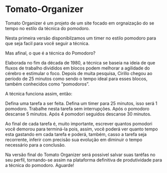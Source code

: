 # Tomato-Organizer

Tomato Organizer é um projeto de um site focado em orgnaização do se tempo no estilo da técnica do pomodoro.

Nesta primeira versão disponibilzamos um timer no estilo pomodoro para que seja facil para você seguir a técnica.

Mas afinal, o que é a técnica do Pomodoro?

Elaborada no fim da década de 1980, a técnica se baseia na ideia de que fluxos de trabalho divididos em blocos podem melhorar a agilidade do cérebro e estimular o foco. Depois de muita pesquisa, Cirillo chegou ao período de 25 minutos como sendo o tempo ideal para esses blocos, também conhecidos como “pomodoros”.

A técnica funciona assim, então:

Defina uma tarefa a ser feita.
Defina um timer para 25 minutos, isso será 1 pomodoro.
Trabalhe nesta tarefa sem interrupções.
Após o pomodoro descanse 5 minutos.
Após 4 pomodori seguidos descanse 30 minutos.

Ao final de cada tarefa é, muito importante, escrever quantos pomodori você demorou para terminá-la pois, assim, você poderá ver quanto tempo esta gastando em cada tarefa e poderá, também, casso a tarefa seja recorrente, inferir com precisão sua evolução em diminuir o tempo necessário para a conclusão.

Na versão final do Tomato Organizer será possivel salvar suas taréfas no seu perfil, tornando-se assim na plataforma definitiva de produtividade para a técnica do pomodoro. Aguarde!
